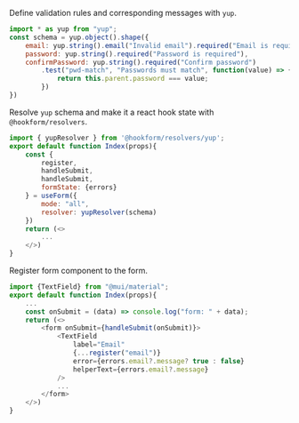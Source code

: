 Define validation rules and corresponding messages with `yup`.
```JavaScript
import * as yup from "yup";
const schema = yup.object().shape({
    email: yup.string().email("Invalid email").required("Email is required"),
    password: yup.string().required("Password is required"),
    confirmPassword: yup.string().required("Confirm password")
        .test("pwd-match", "Passwords must match", function(value) => {
            return this.parent.password === value;
        })
})
```

Resolve `yup` schema and make it a react hook state with `@hookform/resolvers`.
```JavaScript
import { yupResolver } from '@hookform/resolvers/yup';
export default function Index(props){
    const {
        register, 
        handleSubmit, 
        handleSubmit,
        formState: {errors}
    } = useForm({
        mode: "all",
        resolver: yupResolver(schema)
    })
    return (<>
        ...
    </>)
}
```

Register form component to the form.
```JavaScript
import {TextField} from "@mui/material";
export default function Index(props){
    ...
    const onSubmit = (data) => console.log("form: " + data);
    return (<>
        <form onSubmit={handleSubmit(onSubmit)}>
            <TextField
                label="Email"
                {...register("email")}
                error={errors.email?.message? true : false}
                helperText={errors.email?.message}
            />
            ...
        </form>
    </>)
}
```
